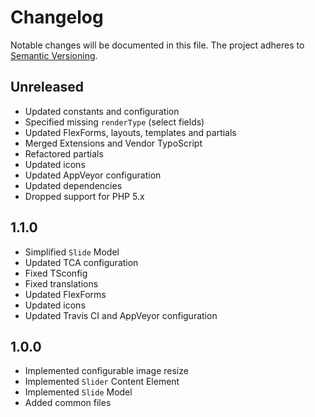 Changelog
=========

Notable changes will be documented in this file. The project adheres to [Semantic Versioning].

Unreleased
----------

* Updated constants and configuration
* Specified missing `renderType` (select fields)
* Updated FlexForms, layouts, templates and partials
* Merged Extensions and Vendor TypoScript
* Refactored partials
* Updated icons
* Updated AppVeyor configuration
* Updated dependencies
* Dropped support for PHP 5.x

1.1.0
-----

* Simplified `Slide` Model
* Updated TCA configuration
* Fixed TSconfig
* Fixed translations
* Updated FlexForms
* Updated icons
* Updated Travis CI and AppVeyor configuration

1.0.0
-----

* Implemented configurable image resize
* Implemented `Slider` Content Element
* Implemented `Slide` Model
* Added common files

[Semantic Versioning]: http://semver.org "Semantic Versioning"